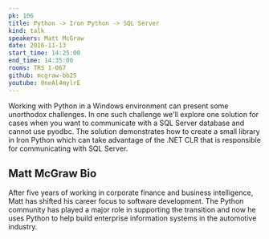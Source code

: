 ```yaml
---
pk: 106
title: Python -> Iron Python -> SQL Server
kind: talk
speakers: Matt McGraw
date: 2016-11-13
start_time: 14:25:00
end_time: 14:35:00
rooms: TRS 1-067
github: mcgraw-bb25
youtube: 0neAl4mylrE
---
```


Working with Python in a Windows environment can present some unorthodox challenges.  In one such challenge we'll explore one solution for cases when you want to communicate with a SQL Server database and cannot use pyodbc.  The solution demonstrates how to create a small library in Iron Python which can take advantage of the .NET CLR that is responsible for communicating with SQL Server.

## Matt McGraw Bio

After five years of working in corporate finance and business intelligence, Matt has shifted his career focus to software development.  The Python community has played a major role in supporting the transition and now he uses Python to help build enterprise information systems in the automotive industry.